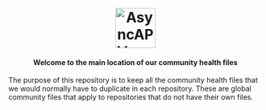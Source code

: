<h1 align="center">
  <br>
  <a href="https://asyncapi.org"><img src="./assets/logo.png" alt="AsyncAPI logo" height="80"></a>
<h4 align="center">Welcome to the main location of our community health files</h4>

The purpose of this repository is to keep all the community health files that we would normally have to duplicate in each repository. These are global community files that apply to repositories that do not have their own files.

  
